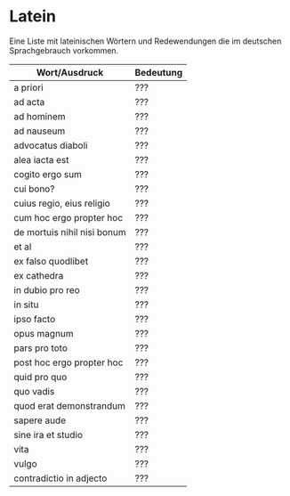 # Latein

Eine Liste mit lateinischen Wörtern und Redewendungen die im deutschen
Sprachgebrauch vorkommen.

| Wort/Ausdruck               | Bedeutung |
| --------------------------- | --------- |
| a priori                    | ???       |
| ad acta                     | ???       |
| ad hominem                  | ???       |
| ad nauseum                  | ???       |
| advocatus diaboli           | ???       |
| alea iacta est              | ???       |
| cogito ergo sum             | ???       |
| cui bono?                   | ???       |
| cuius regio, eius religio   | ???       |
| cum hoc ergo propter hoc    | ???       |
| de mortuis nihil nisi bonum | ???       |
| et al                       | ???       |
| ex falso quodlibet          | ???       |
| ex cathedra                 | ???       |
| in dubio pro reo            | ???       |
| in situ                     | ???       |
| ip­so fac­to                | ???       |
| opus magnum                 | ???       |
| pars pro toto               | ???       |
| post hoc ergo propter hoc   | ???       |
| quid pro quo                | ???       |
| quo vadis                   | ???       |
| quod erat demonstrandum     | ???       |
| sapere aude                 | ???       |
| sine ira et studio          | ???       |
| vita                        | ???       |
| vulgo                       | ???       |
| contradictio in adjecto     | ???       |
